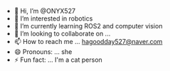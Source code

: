 - 👋 Hi, I’m @ONYX527
- 👀 I’m interested in robotics
- 🌱 I’m currently learning ROS2 and computer vision
- 💞️ I’m looking to collaborate on ...
- 📫 How to reach me ... hagoodday527@naver.com
- 😄 Pronouns: ... she
- ⚡ Fun fact: ... I'm a cat person

<!---
ONYX527/ONYX527 is a ✨ special ✨ repository because its `README.md` (this file) appears on your GitHub profile.
You can click the Preview link to take a look at your changes.
--->
